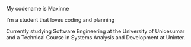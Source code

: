 My codename is Maxinne

I'm a student that loves coding and planning

Currently studying Software Engineering at the University of Unicesumar and a Technical Course in Systems Analysis and Development at Uninter.
